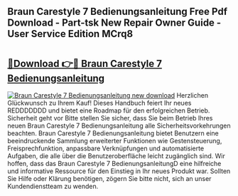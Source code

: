 ## Braun Carestyle 7 Bedienungsanleitung Free Pdf Download - Part-tsk New Repair Owner Guide - User Service Edition MCrq8

# <h2><a href="http://df0mqe.blite.top/?on=Braun+Carestyle+7+Bedienungsanleitung">🔗Download 👉🔴 Braun Carestyle 7 Bedienungsanleitung</a></h2>

[![Braun Carestyle 7 Bedienungsanleitung new download](https://i.imgur.com/lujVjoI.png)](http://df0mqe.blite.top/?on=Braun+Carestyle+7+Bedienungsanleitung)
Herzlichen Glückwunsch zu Ihrem Kauf! Dieses Handbuch feiert Ihr neues REDDDDDDD und bietet eine Roadmap für den erfolgreichen Betrieb. Sicherheit geht vor Bitte stellen Sie sicher, dass Sie beim Betrieb Ihres neuen Braun Carestyle 7 Bedienungsanleitung alle Sicherheitsvorkehrungen beachten. Braun Carestyle 7 Bedienungsanleitung bietet Benutzern eine beeindruckende Sammlung erweiterter Funktionen wie Gestensteuerung, Freisprechfunktion, anpassbare Verknüpfungen und automatisierte Aufgaben, die alle über die Benutzeroberfläche leicht zugänglich sind. Wir hoffen, dass das Braun Carestyle 7 BedienungsanleitungD eine hilfreiche und informative Ressource für den Einstieg in Ihr neues Produkt war. Sollten Sie Hilfe oder Klärung benötigen, zögern Sie bitte nicht, sich an unser Kundendienstteam zu wenden.

